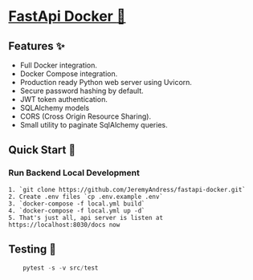 # [FastApi Docker :rocket:](https://github.com/JeremyAndress/fastapi-docker)

## Features :sparkles:

- Full Docker integration.
- Docker Compose integration.
- Production ready Python web server using Uvicorn.
- Secure password hashing by default.
- JWT token authentication.
- SQLAlchemy models
- CORS (Cross Origin Resource Sharing).
- Small utility to paginate SqlAlchemy queries.

## Quick Start :seedling:

### Run Backend Local Development

    1. `git clone https://github.com/JeremyAndress/fastapi-docker.git`
    2. Create .env files `cp .env.example .env`
    3. `docker-compose -f local.yml build`
    4. `docker-compose -f local.yml up -d`
    5. That's just all, api server is listen at https://localhost:8030/docs now

## Testing  :rotating_light:

```python
    pytest -s -v src/test
```